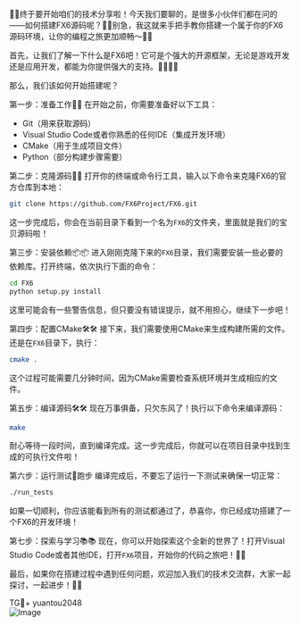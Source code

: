 🎉🎉终于要开始咱们的技术分享啦！今天我们要聊的，是很多小伙伴们都在问的——如何搭建FX6源码呢？👀👀别急，我这就来手把手教你搭建一个属于你的FX6源码环境，让你的编程之旅更加顺畅～🚀🚀

首先，让我们了解一下什么是FX6吧！它可是个强大的开源框架，无论是游戏开发还是应用开发，都能为你提供强大的支持。👨‍💻👩‍💻

那么，我们该如何开始搭建呢？

第一步：准备工作🔧🔧
在开始之前，你需要准备好以下工具：
- Git（用来获取源码）
- Visual Studio Code或者你熟悉的任何IDE（集成开发环境）
- CMake（用于生成项目文件）
- Python（部分构建步骤需要）

第二步：克隆源码🌲🌲
打开你的终端或命令行工具，输入以下命令来克隆FX6的官方仓库到本地：
```bash
git clone https://github.com/FX6Project/FX6.git
```
这一步完成后，你会在当前目录下看到一个名为`FX6`的文件夹，里面就是我们的宝贝源码啦！

第三步：安装依赖📦📦
进入刚刚克隆下来的`FX6`目录，我们需要安装一些必要的依赖库。打开终端，依次执行下面的命令：
```bash
cd FX6
python setup.py install
```
这里可能会有一些警告信息，但只要没有错误提示，就不用担心，继续下一步吧！

第四步：配置CMake🛠🛠
接下来，我们需要使用CMake来生成构建所需的文件。还是在`FX6`目录下，执行：
```bash
cmake .
```
这个过程可能需要几分钟时间，因为CMake需要检查系统环境并生成相应的文件。

第五步：编译源码🛠🛠
现在万事俱备，只欠东风了！执行以下命令来编译源码：
```bash
make
```
耐心等待一段时间，直到编译完成。这一步完成后，你就可以在项目目录中找到生成的可执行文件啦！

第六步：运行测试🏃跑步
编译完成后，不要忘了运行一下测试来确保一切正常：
```bash
./run_tests
```
如果一切顺利，你应该能看到所有的测试都通过了，恭喜你，你已经成功搭建了一个FX6的开发环境！

第七步：探索与学习📚📚
现在，你可以开始探索这个全新的世界了！打开Visual Studio Code或者其他IDE，打开`FX6`项目，开始你的代码之旅吧！🚀🚀

最后，如果你在搭建过程中遇到任何问题，欢迎加入我们的技术交流群，大家一起探讨，一起进步！🤝🤝

TG💪+ yuantou2048  
![Image](https://github.com/user-attachments/assets/2e62504c-5fae-40f2-9b3c-f9505447adb8)